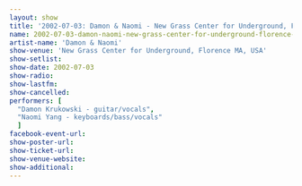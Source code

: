 ```yaml
---
layout: show
title: '2002-07-03: Damon & Naomi - New Grass Center for Underground, Florence MA, USA'
name: 2002-07-03-damon-naomi-new-grass-center-for-underground-florence-ma-usa
artist-name: 'Damon & Naomi'
show-venue: 'New Grass Center for Underground, Florence MA, USA'
show-setlist: 
show-date: 2002-07-03
show-radio: 
show-lastfm: 
show-cancelled: 
performers: [
  "Damon Krukowski - guitar/vocals",
  "Naomi Yang - keyboards/bass/vocals"
  ]
facebook-event-url: 
show-poster-url: 
show-ticket-url: 
show-venue-website: 
show-additional: 
---
```



